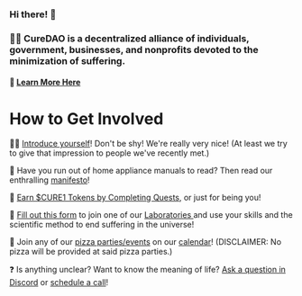 ### Hi there! 👋

### 🙋‍♀️ CureDAO is a decentralized alliance of individuals, government, businesses, and nonprofits devoted to the minimization of suffering. 

#### 🌈 [Learn More Here](https://docs.curedao.org)

# How to Get Involved

🙋‍♂️ [Introduce yourself](https://discord.gg/n6Xcn2f7Y3)! Don't be shy!  We're really very nice! (At least we try to give that impression to people we've recently met.)

📜 Have you run out of home appliance manuals to read?  Then read our enthralling [manifesto](https://docs.curedao.org)!&#x20;

🎁 [Earn $CURE1 Tokens by Completing Quests](https://docs.curedao.org/how-to/get-tokens), or just for being you!&#x20;

🧪 [Fill out this form](https://notionforms.io/forms/join-curedao) to join one of our [Laboratories ](https://docs.curedao.org/how-to/get-tokens/constitution/5-organization.md#initial-laboratories)and use your skills and the scientific method to end suffering in the universe!

📆 Join any of our [pizza parties/events](https://calendar.google.com/calendar/u/0?cid=aGVsbG9AY3VyZWRhby5vcmc) on our [calendar](https://calendar.google.com/calendar/u/0?cid=aGVsbG9AY3VyZWRhby5vcmc)! (DISCLAIMER: No pizza will be provided at said pizza parties.)

❓ Is anything unclear? Want to know the meaning of life? [Ask a question in Discord](https://discord.gg/9yyYFBqs5H) or [schedule a call](https://calendly.com/optomitron)!
